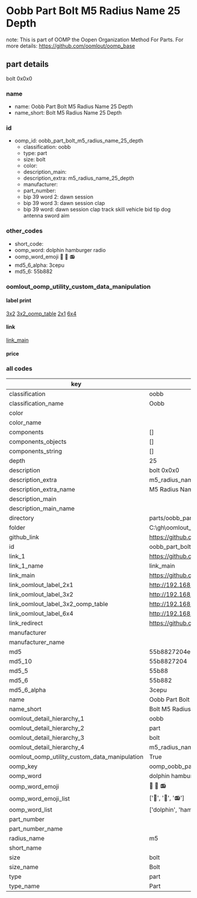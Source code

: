 # Oobb Part Bolt M5 Radius Name 25 Depth  

note: This is part of OOMP the Oopen Organization Method For Parts. For more details: https://github.com/oomlout/oomp_base

##  part details
  



bolt 0x0x0



### name
* name: Oobb Part Bolt M5 Radius Name 25 Depth
* name_short: Bolt M5 Radius Name 25 Depth
### id
* oomp_id: oobb_part_bolt_m5_radius_name_25_depth
  * classification: oobb
  * type: part
  * size: bolt
  * color: 
  * description_main: 
  * description_extra: m5_radius_name_25_depth
  * manufacturer: 
  * part_number: 
  * bip 39 word 2: dawn session
  * bip 39 word 3: dawn session clap
  * bip 39 word: dawn session clap track skill vehicle bid tip dog antenna sword aim

### other_codes
* short_code: 
* oomp_word: dolphin hamburger radio
* oomp_word_emoji :dolphin: :hamburger: :radio:
* md5_6_alpha: 3cepu
* md5_6: 55b882






### oomlout_oomp_utility_custom_data_manipulation
#### label print
[3x2](http://192.168.1.245:1112/?label=oomp%203cepu)
[3x2_oomp_table](http://192.168.1.108:1112/?label=oomp%203cepu)
[2x1](http://192.168.1.242:1112/?label=oomp%203cepu)
[6x4](http://192.168.1.55:1112/?label=oomp%203cepu)    

#### link

[link_main](https://github.com/oomlout/oomlout_oobb_version_4_generated_parts/tree/main/navigation_oomp/oobb/part/bolt//m5_radius_name_25_depth/part)                              

#### price







### all codes 
| key | value |  
| --- | --- |  
| classification | oobb |  
| classification_name | Oobb |  
| color |  |  
| color_name |  |  
| components | [] |  
| components_objects | [] |  
| components_string | [] |  
| depth | 25 |  
| description | bolt 0x0x0 |  
| description_extra | m5_radius_name_25_depth |  
| description_extra_name | M5 Radius Name 25 Depth |  
| description_main |  |  
| description_main_name |  |  
| directory | parts/oobb_part_bolt_m5_radius_name_25_depth |  
| folder | C:\gh\oomlout_oobb_version_4_generated_parts\parts\oobb_part_bolt_m5_radius_name_25_depth |  
| github_link | https://github.com/oomlout/oomlout_oomp_part_src/tree/main/parts/oobb_part_bolt_m5_radius_name_25_depth |  
| id | oobb_part_bolt_m5_radius_name_25_depth |  
| link_1 | https://github.com/oomlout/oomlout_oobb_version_4_generated_parts/tree/main/navigation_oomp/oobb/part/bolt//m5_radius_name_25_depth/part |  
| link_1_name | link_main |  
| link_main | https://github.com/oomlout/oomlout_oobb_version_4_generated_parts/tree/main/navigation_oomp/oobb/part/bolt//m5_radius_name_25_depth/part |  
| link_oomlout_label_2x1 | http://192.168.1.242:1112/?label=oomp%203cepu |  
| link_oomlout_label_3x2 | http://192.168.1.245:1112/?label=oomp%203cepu |  
| link_oomlout_label_3x2_oomp_table | http://192.168.1.108:1112/?label=oomp%203cepu |  
| link_oomlout_label_6x4 | http://192.168.1.55:1112/?label=oomp%203cepu |  
| link_redirect | https://github.com/oomlout/oomlout_oobb_version_4_generated_parts/tree/main/parts/hardware_bolt_m5_25 |  
| manufacturer |  |  
| manufacturer_name |  |  
| md5 | 55b8827204e282c3c7e53e6853b111bf |  
| md5_10 | 55b8827204 |  
| md5_5 | 55b88 |  
| md5_6 | 55b882 |  
| md5_6_alpha | 3cepu |  
| name | Oobb Part Bolt M5 Radius Name 25 Depth |  
| name_short | Bolt M5 Radius Name 25 Depth |  
| oomlout_detail_hierarchy_1 | oobb |  
| oomlout_detail_hierarchy_2 | part |  
| oomlout_detail_hierarchy_3 | bolt |  
| oomlout_detail_hierarchy_4 | m5_radius_name_25_depth |  
| oomlout_oomp_utility_custom_data_manipulation | True |  
| oomp_key | oomp_oobb_part_bolt_m5_radius_name_25_depth |  
| oomp_word | dolphin hamburger radio |  
| oomp_word_emoji | :dolphin: :hamburger: :radio: |  
| oomp_word_emoji_list | [':dolphin:', ':hamburger:', ':radio:'] |  
| oomp_word_list | ['dolphin', 'hamburger', 'radio'] |  
| part_number |  |  
| part_number_name |  |  
| radius_name | m5 |  
| short_name |  |  
| size | bolt |  
| size_name | Bolt |  
| type | part |  
| type_name | Part |  
